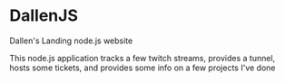 # DallenJS
Dallen's Landing node.js website

This node.js application tracks a few twitch streams, provides a tunnel, hosts some tickets, and provides some info on a few projects I've done
